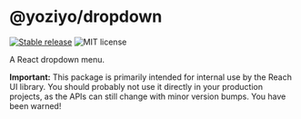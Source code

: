 # @yoziyo/dropdown

[![Stable release](https://img.shields.io/npm/v/@yoziyo/dropdown.svg)](https://npm.im/@yoziyo/dropdown) ![MIT license](https://badgen.now.sh/badge/license/MIT)

A React dropdown menu.

**Important:** This package is primarily intended for internal use by the Reach UI library. You should probably not use it directly in your production projects, as the APIs can still change with minor version bumps. You have been warned!
